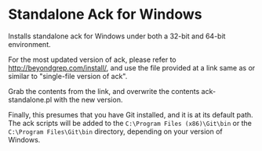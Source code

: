 Standalone Ack for Windows
==========================

Installs standalone ack for Windows under both a 32-bit
and 64-bit environment.

For the most updated version of ack, please refer to
http://beyondgrep.com/install/, and use the file provided
at a link same as or similar to "single-file version of ack".

Grab the contents from the link, and overwrite the contents
ack-standalone.pl with the new version.

Finally, this presumes that you have Git installed, and it
is at its default path. The ack scripts will be added to
the `C:\Program Files (x86)\Git\bin` or the
`C:\Program Files\Git\bin` directory, depending on your
version of Windows.

